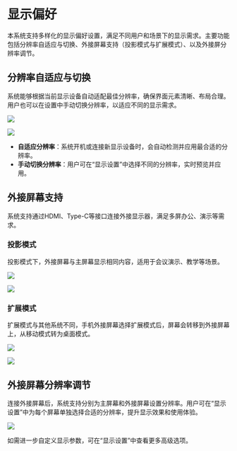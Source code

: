 # 显示偏好

本系统支持多样化的显示偏好设置，满足不同用户和场景下的显示需求。主要功能包括分辨率自适应与切换、外接屏幕支持（投影模式与扩展模式）、以及外接屏分辨率调节。

## 分辨率自适应与切换

系统能够根据当前显示设备自动适配最佳分辨率，确保界面元素清晰、布局合理。用户也可以在设置中手动切换分辨率，以适应不同的显示需求。

![](resources/用户手册/assets/显示偏好/5.png)

![](resources/用户手册/assets/显示偏好/6.png)

- **自适应分辨率**：系统开机或连接新显示设备时，会自动检测并应用最合适的分辨率。
- **手动切换分辨率**：用户可在“显示设置”中选择不同的分辨率，实时预览并应用。

## 外接屏幕支持

系统支持通过HDMI、Type-C等接口连接外接显示器，满足多屏办公、演示等需求。

### 投影模式

投影模式下，外接屏幕与主屏幕显示相同内容，适用于会议演示、教学等场景。

![](resources/用户手册/assets/显示偏好/1.png)

![](resources/用户手册/assets/显示偏好/2.png)

### 扩展模式

扩展模式与其他系统不同，手机外接屏幕选择扩展模式后，屏幕会转移到外接屏幕上，从移动模式转为桌面模式。

![](resources/用户手册/assets/显示偏好/3.png)

![](resources/用户手册/assets/显示偏好/4.png)

## 外接屏幕分辨率调节

连接外接屏幕后，系统支持分别为主屏幕和外接屏幕设置分辨率。用户可在“显示设置”中为每个屏幕单独选择合适的分辨率，提升显示效果和使用体验。

![](resources/用户手册/assets/显示偏好/4.png)

如需进一步自定义显示参数，可在“显示设置”中查看更多高级选项。

